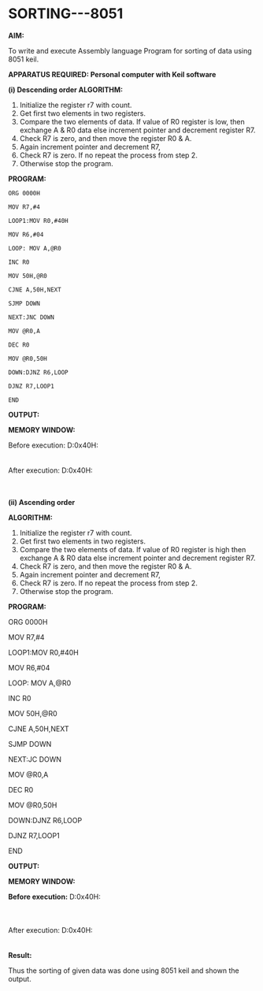 
# SORTING---8051

**AIM:**

To write and execute Assembly language Program for sorting of data using 8051 keil.

**APPARATUS REQUIRED: Personal computer with Keil software**

**(i) Descending order ALGORITHM:**

1.	Initialize the register r7 with count.
2.	Get first two elements in two registers.
3.	Compare the two elements of data. If value of R0 register is low, then exchange A & R0 data else increment pointer and decrement register R7.
4.	Check R7 is zero, and then move the register R0 & A.
5.	Again increment pointer and decrement R7,
6.	Check R7 is zero. If no repeat the process from step 2.
7.	Otherwise stop the program.

**PROGRAM:**
```
ORG 0000H 

MOV R7,#4

LOOP1:MOV R0,#40H 

MOV R6,#04

LOOP: MOV A,@R0 

INC R0

MOV 50H,@R0 

CJNE A,50H,NEXT 

SJMP DOWN 

NEXT:JNC DOWN 

MOV @R0,A

DEC R0

MOV @R0,50H 

DOWN:DJNZ R6,LOOP 

DJNZ R7,LOOP1

END

```
**OUTPUT:**

**MEMORY WINDOW:**

Before execution: D:0x40H:
<BR>
<BR>
<BR>
After execution: D:0x40H:
<BR>
<BR>
<BR>


**(ii)	Ascending order**
 
**ALGORITHM:**

1.	Initialize the register r7 with count.
2.	Get first two elements in two registers.
3.	Compare the two elements of data. If value of R0 register is high then exchange A & R0 data else increment pointer and decrement register R7.
4.	Check R7 is zero, and then move the register R0 & A.
5.	Again increment pointer and decrement R7,
6.	Check R7 is zero. If no repeat the process from step 2.
7.	Otherwise stop the program.

**PROGRAM:**

ORG 0000H 

MOV R7,#4

LOOP1:MOV R0,#40H

MOV R6,#04

LOOP: MOV A,@R0

INC R0

MOV 50H,@R0 

CJNE A,50H,NEXT

SJMP DOWN 

NEXT:JC DOWN

MOV @R0,A

DEC R0

MOV @R0,50H 

DOWN:DJNZ R6,LOOP 

DJNZ R7,LOOP1

END

**OUTPUT:**

**MEMORY WINDOW:** 

**Before execution:**
D:0x40H:
<BR>
<BR>
<BR>
<BR>
After execution:
D:0x40H:
<BR>
<BR>
<BR>
**Result:**

Thus the sorting of given data was done using 8051 keil and shown the output.

